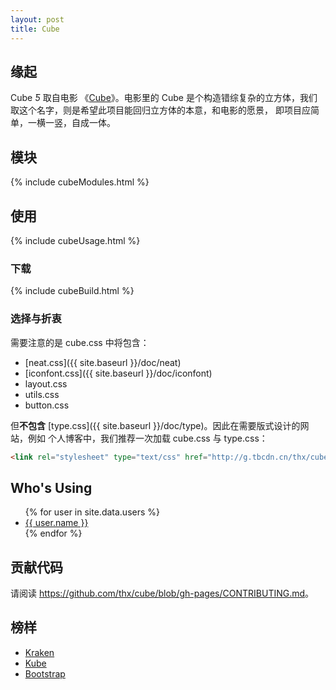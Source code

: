 ```yaml
---
layout: post
title: Cube
---
```


## 缘起

Cube <i class="iconfont">&#444;</i> 取自电影
《[Cube](http://movie.douban.com/subject/1305903/)》。电影里的 Cube
是个构造错综复杂的立方体，我们取这个名字，则是希望此项目能回归立方体的本意，和电影的愿景，
即项目应简单，一横一竖，自成一体。

## 模块

{% include cubeModules.html %}

## 使用

{% include cubeUsage.html %}

### 下载

{% include cubeBuild.html %}

### 选择与折衷

需要注意的是 cube.css 中将包含：

- [neat.css]({{ site.baseurl }}/doc/neat)
- [iconfont.css]({{ site.baseurl }}/doc/iconfont)
- layout.css
- utils.css
- button.css

但**不包含** [type.css]({{ site.baseurl }}/doc/type)。因此在需要版式设计的网站，例如
个人博客中，我们推荐一次加载 cube.css 与 type.css：

```html
<link rel="stylesheet" type="text/css" href="http://g.tbcdn.cn/thx/cube/{{ site.version }}/??cube-min.css,type-min.css">
```

## Who's Using

<ul class="whos-using">
{% for user in site.data.users %}
  <li><a href="{{ user.homepage }}">{{ user.name }}</a></li>
{% endfor %}
</ul>

## 贡献代码

请阅读 <https://github.com/thx/cube/blob/gh-pages/CONTRIBUTING.md>。

## 榜样

- [Kraken](http://cferdinandi.github.io/kraken/index.html)
- [Kube](http://imperavi.com/kube/)
- [Bootstrap](http://getbootstrap.com/)
